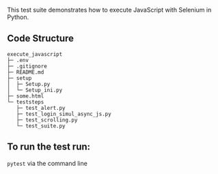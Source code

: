 This test suite demonstrates how to execute JavaScript with Selenium in Python. 

## Code Structure
```
execute_javascript
├─ .env
├─ .gitignore
├─ README.md
├─ setup
│  ├─ Setup.py
│  └─ Setup_ini.py
├─ some.html
└─ teststeps
   ├─ test_alert.py
   ├─ test_login_simul_async_js.py
   ├─ test_scrolling.py
   └─ test_suite.py
```
## To run the test run:
`pytest` via the command line